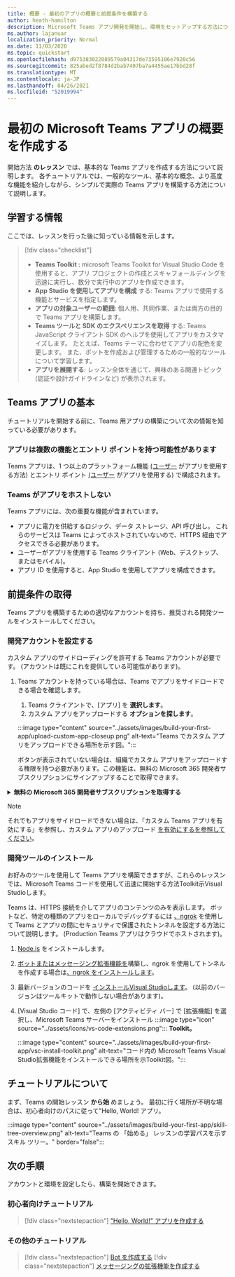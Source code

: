 ```yaml
---
title: 概要 - 最初のアプリの概要と前提条件を構築する
author: heath-hamilton
description: Microsoft Teams アプリ開発を開始し、環境をセットアップする方法について説明します。
ms.author: lajanuar
localization_priority: Normal
ms.date: 11/03/2020
ms.topic: quickstart
ms.openlocfilehash: d975383022089579a04317de73595106e7920c56
ms.sourcegitcommit: 825abed2f8784d2bab7407ba7a4455ae17bbd28f
ms.translationtype: MT
ms.contentlocale: ja-JP
ms.lasthandoff: 04/26/2021
ms.locfileid: "52019994"
---
```

# <a name="build-your-first-microsoft-teams-app-overview"></a>最初の Microsoft Teams アプリの概要を作成する

開始方法 **のレッスン** では、基本的な Teams アプリを作成する方法について説明します。 各チュートリアルでは、一般的なツール、基本的な概念、より高度な機能を紹介しながら、シンプルで実際の Teams アプリを構築する方法について説明します。

## <a name="what-youll-learn"></a>学習する情報

ここでは、レッスンを行った後に知っている情報を示します。

> [!div class="checklist"]
  >
  > * **Teams Toolkit :** microsoft Teams Toolkit for Visual Studio Code を使用すると、アプリ プロジェクトの作成とスキャフォールディングを迅速に実行し、数分で実行中のアプリを作成できます。
  > * **App Studio を使用してアプリを構成** する: Teams アプリで使用する機能とサービスを指定します。
  > * **アプリの対象ユーザーの範囲**: 個人用、共同作業、または両方の目的で Teams アプリを構築します。
> * **Teams ツールと SDK のエクスペリエンスを取得** する: Teams JavaScript クライアント SDK のヘルプを使用してアプリをカスタマイズします。 たとえば、Teams テーマに合わせてアプリの配色を変更します。 また、ボットを作成および管理するための一般的なツールについて学習します。
  > * **アプリを展開する**: レッスン全体を通じて、興味のある関連トピック (認証や設計ガイドラインなど) が表示されます。

## <a name="teams-app-fundamentals"></a>Teams アプリの基本

チュートリアルを開始する前に、Teams 用アプリの構築について次の情報を知っている必要があります。

### <a name="apps-can-have-multiple-capabilities-and-entry-points"></a>アプリは複数の機能とエントリ ポイントを持つ可能性があります

Teams アプリは、1 つ以上のプラットフォーム機能 [(ユーザー](../concepts/capabilities-overview.md) がアプリを使用する方法) とエントリ ポイント [(ユーザー](../concepts/extensibility-points.md) がアプリを使用する) で構成されます。

### <a name="teams-doesnt-host-your-app"></a>Teams がアプリをホストしない

Teams アプリには、次の重要な機能が含まれています。

* アプリに電力を供給するロジック、データ ストレージ、API 呼び出し。 これらのサービスは Teams によってホストされていないので、HTTPS 経由でアクセスできる必要があります。
* ユーザーがアプリを使用する Teams クライアント (Web、デスクトップ、またはモバイル)。
* アプリ ID を使用すると、App Studio を使用してアプリを構成できます。

## <a name="get-prerequisites"></a>前提条件の取得

Teams アプリを構築するための適切なアカウントを持ち、推奨される開発ツールをインストールしてください。

### <a name="set-up-your-development-account"></a>開発アカウントを設定する

カスタム アプリのサイドローディングを許可する Teams アカウントが必要です。 (アカウントは既にこれを提供している可能性があります)。

1. Teams アカウントを持っている場合は、Teams でアプリをサイドロードできる場合を確認します。
    1. Teams クライアントで、[アプリ] を **選択します**。
    1. カスタム アプリをアップロードする **オプションを探します**。

    :::image type="content" source="../assets/images/build-your-first-app/upload-custom-app-closeup.png" alt-text="Teams でカスタム アプリをアップロードできる場所を示す図。":::
    
    ボタンが表示されていない場合は、組織でカスタム アプリをアップロードする権限を持つ必要があります。この機能は、無料の Microsoft 365 開発者サブスクリプションにサインアップすることで取得できます。

<!-- markdownlint-disable MD033 -->
<details>

<summary><b>無料の Microsoft 365 開発者サブスクリプションを取得する</b></summary>

Microsoft 365 開発者プログラムに参加することで、アプリのサイドローディングを許可する無料の Teams テスト アカウントを取得できます。 (登録プロセスには約 2 分かかります。

1. [Microsoft 365 開発者プログラムに移動します](https://developer.microsoft.com/microsoft-365/dev-program)。
1. [今 **すぐ参加] を** 選択し、画面の指示に従います。
1. ようこそ画面にアクセスすると **、[E5 サブスクリプションの設定] を選択します**。
1. 管理者アカウントを設定します。 完了すると、次のような画面が表示されます。
:::image type="content" source="../assets/images/build-your-first-app/dev-program-subscription.png" alt-text="Microsoft 365 開発者プログラムにサインアップした後に表示される例。":::
1. セットアップした管理者アカウントを使用して Teams にログインします。
1. [カスタム アプリをアップロードする **] オプションが追加されたのか確認** します。

</details>

> [!Note]
> それでもアプリをサイドロードできない場合は、「カスタム Teams アプリを有効にする」を参照し、カスタム アプリのアップロード [を有効にするを参照してください](https://docs.microsoft.com/microsoftteams/platform/concepts/build-and-test/prepare-your-o365-tenant#enable-custom-teams-apps-and-turn-on-custom-app-uploading)。

### <a name="install-your-development-tools"></a>開発ツールのインストール

お好みのツールを使用して Teams アプリを構築できますが、これらのレッスンでは、Microsoft Teams コードを使用して迅速に開始する方法Toolkit示Visual Studioします。

Teams は、HTTPS 接続を介してアプリのコンテンツのみを表示します。 ボットなど、特定の種類のアプリをローカルでデバッグするには [、ngrok](../concepts/build-and-test/debug.md#locally-hosted) を使用して Teams とアプリの間にセキュリティで保護されたトンネルを設定する方法について説明します。 (Production Teams アプリはクラウドでホストされます)。

1. [Node.js](https://nodejs.org/en/) をインストールします。
1. [ボットまたはメッセージング拡張機能を](https://ngrok.com/download)構築し、ngrok を使用してトンネルを作成する場合は[、ngrok をインストールします](https://docs.microsoft.com/microsoftteams/platform/tutorials/get-started-dotnet-app-studio#tunnel-using-ngrok)。
1. 最新バージョンのコードを [インストールVisual Studioします](https://code.visualstudio.com/download)。 (以前のバージョンはツールキットで動作しない場合があります)。
1. [Visual Studio コード] で、左側の [アクティビティ バー] で [拡張機能] を選択し、Microsoft Teams サーバーをインストール :::image type="icon" source="../assets/icons/vs-code-extensions.png"::: **Toolkit。**

    :::image type="content" source="../assets/images/build-your-first-app/vsc-install-toolkit.png" alt-text="コード内の Microsoft Teams Visual Studio拡張機能をインストールできる場所を示Toolkit図。":::

## <a name="about-the-tutorials"></a>チュートリアルについて

まず、Teams の開始レッスン **から始** めましょう。 最初に行く場所が不明な場合は、初心者向けのパスに従って"Hello, World! アプリ。

:::image type="content" source="../assets/images/build-your-first-app/skill-tree-overview.png" alt-text="Teams の 「始める」 レッスンの学習パスを示すスキル ツリー。" border="false":::

## <a name="next-step"></a>次の手順

アカウントと環境を設定したら、構築を開始できます。

### <a name="beginner-friendly-tutorial"></a>初心者向けチュートリアル

> [!div class="nextstepaction"]
> ["Hello, World!" アプリを作成する](../build-your-first-app/build-and-run.md)

### <a name="other-tutorials"></a>その他のチュートリアル

> [!div class="nextstepaction"]
> [Bot を作成する](../build-your-first-app/build-bot.md)
> [!div class="nextstepaction"]
> [メッセージングの拡張機能を作成する](../build-your-first-app/build-messaging-extension.md)
